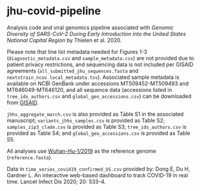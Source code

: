 # jhu-covid-pipeline

Analysis code and viral genomics pipeline associated with *Genomic Diversity of SARS-CoV-2 During Early Introduction into the United States National Capital Region* by Thielen et al. 2020.


Please note that line list metadata needed for Figures 1-3 (`diagnostic_metadata.csv` and `sample_metadata.csv`) are not provided due to patient privacy restrictions, and sequencing data is not included per GISAID agreements (`all_submitted_jhu_sequences.fasta` and `nextstrain_ncov_local_metadata.tsv`). Associated sample metadata is available on NCBI GenBank under accessions MT509452-MT509493 and MT646049-MT646120, and all sequence data (accessions listed in `tree_ids_authors.csv` and `global_geo_accessions.csv`) can be downloaded from [GISAID](gisaid.org).

`jhhs_aggregate_march.csv` is also provided as Table S1 in the associated manuscript; `variants_jhhs_samples.csv` is provided as Table S2; `samples_zip3_clade.csv` is provided as Table S3; `tree_ids_authors.csv` is provided as Table S4; and `global_geo_accessions.csv` is provided as Table S5.

All analyses use [Wuhan-Hu-1/2019](https://www.ncbi.nlm.nih.gov/nuccore/MN908947) as the reference genome (`reference.fasta`).

Data in `time_series_covid19_confirmed_US.csv` provided by: Dong E, Du H, Gardner L. An interactive web-based dashboard to track COVID-19 in real time. Lancet Infect Dis 2020; 20: 533–4.
